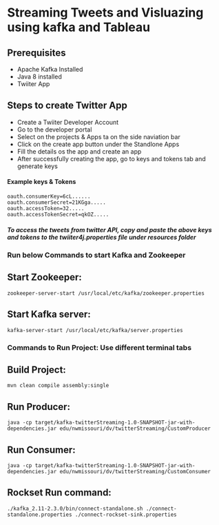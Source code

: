 # Streaming Tweets and Visluazing using kafka and Tableau

## Prerequisites
* Apache Kafka Installed
* Java 8 installed
* Twiiter App

## Steps to create Twitter App
* Create a Twiiter Developer Account
* Go to the developer portal
* Select on the projects & Apps ta on the side naviation bar
* Click on the create app button under the Standlone Apps 
* Fill the details os the app and create an app
* After successfully creating the app, go to keys and tokens tab and generate keys

#### Example keys & Tokens

```
oauth.consumerKey=6cL......
oauth.consumerSecret=21KGga.....
oauth.accessToken=32.....
oauth.accessTokenSecret=qkOZ.....
```

##### To access the tweets from twitter API, copy and paste the above keys and tokens to the twiiter4j.properties file under resources folder

### Run below Commands to start Kafka and Zookeeper

## Start Zookeeper:
```
zookeeper-server-start /usr/local/etc/kafka/zookeeper.properties
```

## Start Kafka server:
```
kafka-server-start /usr/local/etc/kafka/server.properties
```

### Commands to Run Project: Use different terminal tabs

## Build Project:
 
```
mvn clean compile assembly:single
```

## Run Producer:
``` 
java -cp target/kafka-twitterStreaming-1.0-SNAPSHOT-jar-with-dependencies.jar edu/nwmissouri/dv/twitterStreaming/CustomProducer 
```

## Run Consumer:
```
java -cp target/kafka-twitterStreaming-1.0-SNAPSHOT-jar-with-dependencies.jar edu/nwmissouri/dv/twitterStreaming/CustomConsumer
```


## Rockset Run command:

```
./kafka_2.11-2.3.0/bin/connect-standalone.sh ./connect-standalone.properties ./connect-rockset-sink.properties 
```
